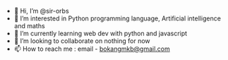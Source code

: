 - 👋 Hi, I’m @sir-orbs
- 👀 I’m interested in Python programming language, Artificial intelligence and maths
- 🌱 I’m currently learning web dev with python and javascript
- 💞️ I’m looking to collaborate on nothing for now
- 📫 How to reach me : email - bokangmkb@gmail.com

<!---
sir-orbs/sir-orbs is a ✨ special ✨ repository because its `README.md` (this file) appears on your GitHub profile.
You can click the Preview link to take a look at your changes.
--->
